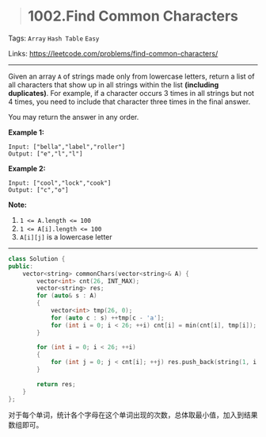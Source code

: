 > # 1002.Find Common Characters

Tags: `Array` `Hash Table` `Easy`

Links: <https://leetcode.com/problems/find-common-characters/>

---

Given an array `A` of strings made only from lowercase letters, return a list of all characters that show up in all strings within the list **(including duplicates)**.  For example, if a character occurs 3 times in all strings but not 4 times, you need to include that character three times in the final answer.

You may return the answer in any order.

**Example 1:**

```
Input: ["bella","label","roller"]
Output: ["e","l","l"]
```

**Example 2:**

```
Input: ["cool","lock","cook"]
Output: ["c","o"]
```

**Note:**

1. `1 <= A.length <= 100`
2. `1 <= A[i].length <= 100`
3. `A[i][j]` is a lowercase letter

---

```c++
class Solution {
public:
    vector<string> commonChars(vector<string>& A) {
        vector<int> cnt(26, INT_MAX);
        vector<string> res;
        for (auto& s : A) 
        {
            vector<int> tmp(26, 0);
            for (auto c : s) ++tmp[c - 'a'];
            for (int i = 0; i < 26; ++i) cnt[i] = min(cnt[i], tmp[i]);
        }
        
        for (int i = 0; i < 26; ++i)
        {
            for (int j = 0; j < cnt[i]; ++j) res.push_back(string(1, i + 'a'));
        }
        
        return res;
    }
};
```

对于每个单词，统计各个字母在这个单词出现的次数，总体取最小值，加入到结果数组即可。